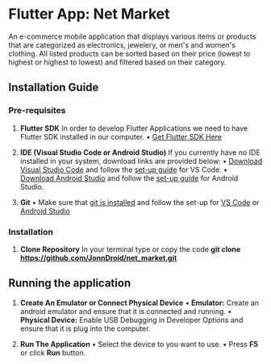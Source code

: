# Flutter App: Net Market

An e-commerce mobile application that displays various items or products that are categorized as electronics, jewelery, or men's and women's clothing. All listed products can be sorted based on their price (lowest to highest or highest to lowest) and filtered based on their category.

## Installation Guide
### Pre-requisites
1. **Flutter SDK**
In order to develop Flutter Applications we need to have Flutter SDK installed in our computer.
• [Get Flutter SDK Here](https://flutter-ko.dev/get-started/install)

2. **IDE (Visual Studio Code or Android Studio)**
If you currently have no IDE installed in your system, download links are provided below:
• [Download Visual Studio Code](https://code.visualstudio.com/download) and follow the [set-up guide](https://flutter-ko.dev/get-started/editor?tab=vscode) for VS Code.
• [Download Android Studio](https://developer.android.com/studio) and follow the [set-up guide](https://flutter-ko.dev/get-started/editor?tab=androidstudio) for Android Studio.

3. **Git**
• Make sure that [git is installed](https://github.com/git-guides/install-git) and follow the set-up for [VS Code](https://code.visualstudio.com/docs/sourcecontrol/intro-to-git) or [Android Studio](https://developer.android.com/studio/projects/version-control)

### Installation
1. **Clone Repository**
 In your terminal type or copy the code **git clone https://github.com/JonnDroid/net_market.git**

## Running the application
1. **Create An Emulator or Connect Physical Device**
• **Emulator:** Create an android emulator and ensure that it is connected and running.
• **Physical Device:** Enable USB Debugging in Developer Options and ensure that it is plug into the computer.

2. **Run The Application**
• Select the device to you want to use.
• Press **F5** or click **Run** button.

